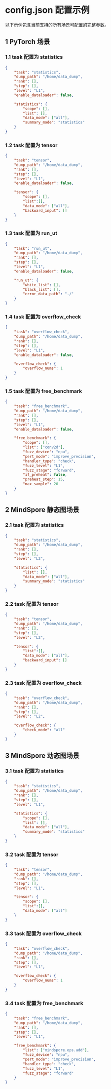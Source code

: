 # config.json 配置示例

以下示例包含当前支持的所有场景可配置的完整参数。

## 1 PyTorch 场景

### 1.1 task 配置为 statistics

```json
{
    "task": "statistics",
    "dump_path": "/home/data_dump",
    "rank": [],
    "step": [],
    "level": "L1",
    "enable_dataloader": false,

    "statistics": {
        "scope": [], 
        "list": [],
        "data_mode": ["all"],
        "summary_mode": "statistics"
    }
}
```

### 1.2 task 配置为 tensor

```json
{
    "task": "tensor",
    "dump_path": "/home/data_dump",
    "rank": [],
    "step": [],
    "level": "L1",
    "enable_dataloader": false,

    "tensor": {
        "scope": [],
        "list":[],
        "data_mode": ["all"],
        "backward_input": []
    }
}
```

### 1.3 task 配置为 run_ut

```json
{
    "task": "run_ut",
    "dump_path": "/home/data_dump",
    "rank": [],
    "step": [],
    "level": "L1",
    "enable_dataloader": false,

    "run_ut": {
        "white_list": [],
        "black_list": [],
        "error_data_path": "./"
    }
}
```

### 1.4 task 配置为 overflow_check

```json
{
    "task": "overflow_check",
    "dump_path": "/home/data_dump",
    "rank": [],
    "step": [],
    "level": "L1",
    "enable_dataloader": false,

    "overflow_check": {
        "overflow_nums": 1
    }
}
```

### 1.5 task 配置为 free_benchmark

```json
{
    "task": "free_benchmark",
    "dump_path": "/home/data_dump",
    "rank": [],
    "step": [],
    "level": "L1",
    "enable_dataloader": false,

    "free_benchmark": {
        "scope": [], 
        "list": ["conv2d"],
        "fuzz_device": "npu",
        "pert_mode": "improve_precision",
        "handler_type": "check",
        "fuzz_level": "L1",
        "fuzz_stage": "forward",
        "if_preheat": false,
        "preheat_step": 15,
        "max_sample": 20
    }
}
```

## 2 MindSpore 静态图场景

### 2.1 task 配置为 statistics

```json
{
    "task": "statistics",
    "dump_path": "/home/data_dump",
    "rank": [],
    "step": [],
    "level": "L2",

    "statistics": {
        "list": [],
        "data_mode": ["all"],
        "summary_mode": "statistics"
    }
}
```

### 2.2 task 配置为 tensor

```json
{
    "task": "tensor",
    "dump_path": "/home/data_dump",
    "rank": [],
    "step": [],
    "level": "L2",

    "tensor": {
        "list":[],
        "data_mode": ["all"],
        "backward_input": []
    }
}
```

### 2.3 task 配置为 overflow_check

```json
{
    "task": "overflow_check",
    "dump_path": "/home/data_dump",
    "rank": [],
    "step": [],
    "level": "L2",

    "overflow_check": {
        "check_mode": "all"
    }
}
```

## 3 MindSpore 动态图场景

### 3.1 task 配置为 statistics

```json
{
    "task": "statistics",
    "dump_path": "/home/data_dump",
    "rank": [],
    "step": [],
    "level": "L1",

    "statistics": {
        "scope": [], 
        "list": [],
        "data_mode": ["all"],
        "summary_mode": "statistics"
    }
}
```

### 3.2 task 配置为 tensor

```json
{
    "task": "tensor",
    "dump_path": "/home/data_dump",
    "rank": [],
    "step": [],
    "level": "L1",

    "tensor": {
        "scope": [],
        "list":[],
        "data_mode": ["all"]
    }
}
```

### 3.3 task 配置为 overflow_check

```json
{
    "task": "overflow_check",
    "dump_path": "/home/data_dump",
    "rank": [],
    "step": [],
    "level": "L1",

    "overflow_check": {
        "overflow_nums": 1
    }
}
```

### 3.4 task 配置为 free_benchmark

```json
{
    "task": "free_benchmark",
    "dump_path": "/home/data_dump",
    "rank": [],
    "step": [],
    "level": "L1",

    "free_benchmark": {
        "list": ["mindspore.ops.add"],
        "fuzz_device": "npu",
        "pert_mode": "improve_precision",
        "handler_type": "check",
        "fuzz_level": "L1",
        "fuzz_stage": "forward"
    }
}
```
